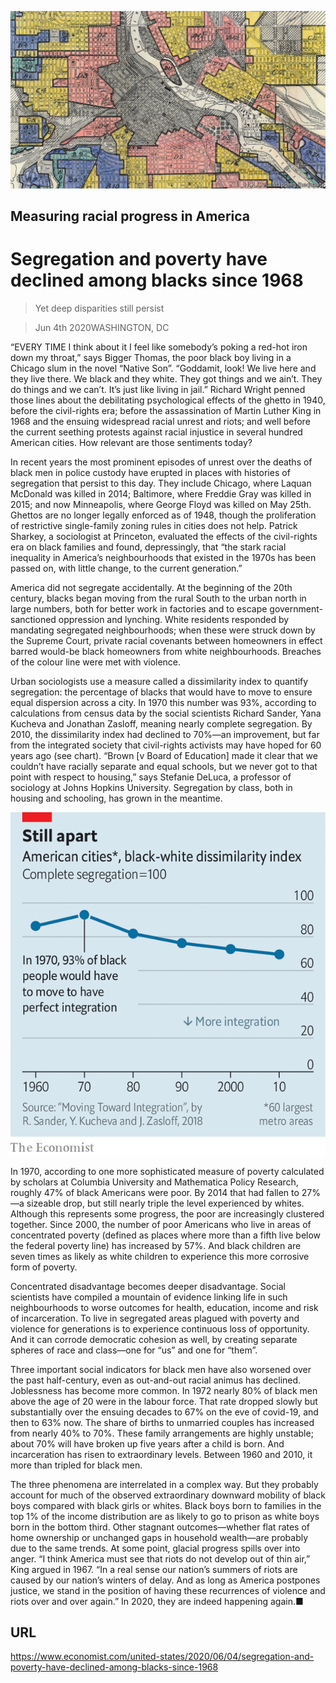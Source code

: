 ![](./images/20200606_USP506.jpg)

## Measuring racial progress in America

# Segregation and poverty have declined among blacks since 1968

> Yet deep disparities still persist

> Jun 4th 2020WASHINGTON, DC

“EVERY TIME I think about it I feel like somebody’s poking a red-hot iron down my throat,” says Bigger Thomas, the poor black boy living in a Chicago slum in the novel “Native Son”. “Goddamit, look! We live here and they live there. We black and they white. They got things and we ain’t. They do things and we can’t. It’s just like living in jail.” Richard Wright penned those lines about the debilitating psychological effects of the ghetto in 1940, before the civil-rights era; before the assassination of Martin Luther King in 1968 and the ensuing widespread racial unrest and riots; and well before the current seething protests against racial injustice in several hundred American cities. How relevant are those sentiments today?

In recent years the most prominent episodes of unrest over the deaths of black men in police custody have erupted in places with histories of segregation that persist to this day. They include Chicago, where Laquan McDonald was killed in 2014; Baltimore, where Freddie Gray was killed in 2015; and now Minneapolis, where George Floyd was killed on May 25th. Ghettos are no longer legally enforced as of 1948, though the proliferation of restrictive single-family zoning rules in cities does not help. Patrick Sharkey, a sociologist at Princeton, evaluated the effects of the civil-rights era on black families and found, depressingly, that “the stark racial inequality in America’s neighbourhoods that existed in the 1970s has been passed on, with little change, to the current generation.”

America did not segregate accidentally. At the beginning of the 20th century, blacks began moving from the rural South to the urban north in large numbers, both for better work in factories and to escape government-sanctioned oppression and lynching. White residents responded by mandating segregated neighbourhoods; when these were struck down by the Supreme Court, private racial covenants between homeowners in effect barred would-be black homeowners from white neighbourhoods. Breaches of the colour line were met with violence.

Urban sociologists use a measure called a dissimilarity index to quantify segregation: the percentage of blacks that would have to move to ensure equal dispersion across a city. In 1970 this number was 93%, according to calculations from census data by the social scientists Richard Sander, Yana Kucheva and Jonathan Zasloff, meaning nearly complete segregation. By 2010, the dissimilarity index had declined to 70%—an improvement, but far from the integrated society that civil-rights activists may have hoped for 60 years ago (see chart). “Brown [v Board of Education] made it clear that we couldn’t have racially separate and equal schools, but we never got to that point with respect to housing,” says Stefanie DeLuca, a professor of sociology at Johns Hopkins University. Segregation by class, both in housing and schooling, has grown in the meantime.



![](./images/20200606_USC857.png)

In 1970, according to one more sophisticated measure of poverty calculated by scholars at Columbia University and Mathematica Policy Research, roughly 47% of black Americans were poor. By 2014 that had fallen to 27%—a sizeable drop, but still nearly triple the level experienced by whites. Although this represents some progress, the poor are increasingly clustered together. Since 2000, the number of poor Americans who live in areas of concentrated poverty (defined as places where more than a fifth live below the federal poverty line) has increased by 57%. And black children are seven times as likely as white children to experience this more corrosive form of poverty.

Concentrated disadvantage becomes deeper disadvantage. Social scientists have compiled a mountain of evidence linking life in such neighbourhoods to worse outcomes for health, education, income and risk of incarceration. To live in segregated areas plagued with poverty and violence for generations is to experience continuous loss of opportunity. And it can corrode democratic cohesion as well, by creating separate spheres of race and class—one for “us” and one for “them”.

Three important social indicators for black men have also worsened over the past half-century, even as out-and-out racial animus has declined. Joblessness has become more common. In 1972 nearly 80% of black men above the age of 20 were in the labour force. That rate dropped slowly but substantially over the ensuing decades to 67% on the eve of covid-19, and then to 63% now. The share of births to unmarried couples has increased from nearly 40% to 70%. These family arrangements are highly unstable; about 70% will have broken up five years after a child is born. And incarceration has risen to extraordinary levels. Between 1960 and 2010, it more than tripled for black men.

The three phenomena are interrelated in a complex way. But they probably account for much of the observed extraordinary downward mobility of black boys compared with black girls or whites. Black boys born to families in the top 1% of the income distribution are as likely to go to prison as white boys born in the bottom third. Other stagnant outcomes—whether flat rates of home ownership or unchanged gaps in household wealth—are probably due to the same trends. At some point, glacial progress spills over into anger. “I think America must see that riots do not develop out of thin air,” King argued in 1967. “In a real sense our nation’s summers of riots are caused by our nation’s winters of delay. And as long as America postpones justice, we stand in the position of having these recurrences of violence and riots over and over again.” In 2020, they are indeed happening again.■

## URL

https://www.economist.com/united-states/2020/06/04/segregation-and-poverty-have-declined-among-blacks-since-1968
